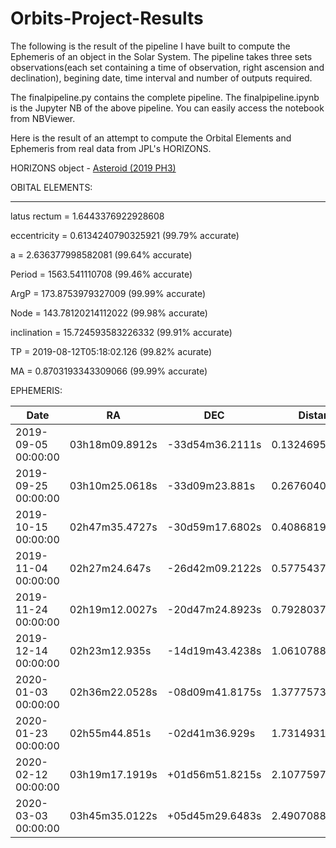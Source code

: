 # Orbits-Project-Results
The following is the result of the pipeline I have built to compute the Ephemeris of an object in the Solar System. The pipeline takes three sets observations(each  set containing a time of observation, right ascension and declination), begining date, time interval and number of outputs required. 

The finalpipeline.py contains the complete pipeline.
The finalpipeline.ipynb is the Jupyter NB of the above pipeline. You can easily access the notebook from NBViewer.

Here is the result of an attempt to compute the Orbital Elements and Ephemeris from real data from JPL's HORIZONS.

HORIZONS object - [Asteroid (2019 PH3)](https://ssd.jpl.nasa.gov/horizons.cgi#results)


OBITAL ELEMENTS:

-----------------

latus rectum = 1.6443376922928608

eccentricity = 0.6134240790325921  (99.79% accurate)

a = 2.636377998582081  (99.64% accurate)

Period = 1563.541110708  (99.46% accurate)

ArgP = 173.8753979327009 (99.99% accurate)

Node = 143.78120214112022 (99.98% accurate)

inclination = 15.724593583226332 (99.91% accurate)

TP = 2019-08-12T05:18:02.126 (99.82% acurate)

MA = 0.8703193343309066 (99.99% accurate)


EPHEMERIS:


|         Date        |      RA        |       DEC       |     Distance(AU)    |
|---------------------|----------------|-----------------|---------------------|
| 2019-09-05 00:00:00 | 03h18m09.8912s | -33d54m36.2111s | 0.13246958856451996 |
| 2019-09-25 00:00:00 | 03h10m25.0618s |  -33d09m23.881s |  0.2676040874322413 |
| 2019-10-15 00:00:00 | 02h47m35.4727s | -30d59m17.6802s | 0.40868196411984414 |
| 2019-11-04 00:00:00 | 02h27m24.647s  | -26d42m09.2122s |  0.577543725148535  |
| 2019-11-24 00:00:00 | 02h19m12.0027s | -20d47m24.8923s |  0.7928037612422921 |
| 2019-12-14 00:00:00 | 02h23m12.935s  | -14d19m43.4238s |  1.0610788424173423 |
| 2020-01-03 00:00:00 | 02h36m22.0528s | -08d09m41.8175s |  1.3777573453305743 |
| 2020-01-23 00:00:00 | 02h55m44.851s  |  -02d41m36.929s |  1.7314931971321073 |
| 2020-02-12 00:00:00 | 03h19m17.1919s | +01d56m51.8215s |  2.1077597465570226 |
| 2020-03-03 00:00:00 | 03h45m35.0122s | +05d45m29.6483s |  2.4907088549820346 |
